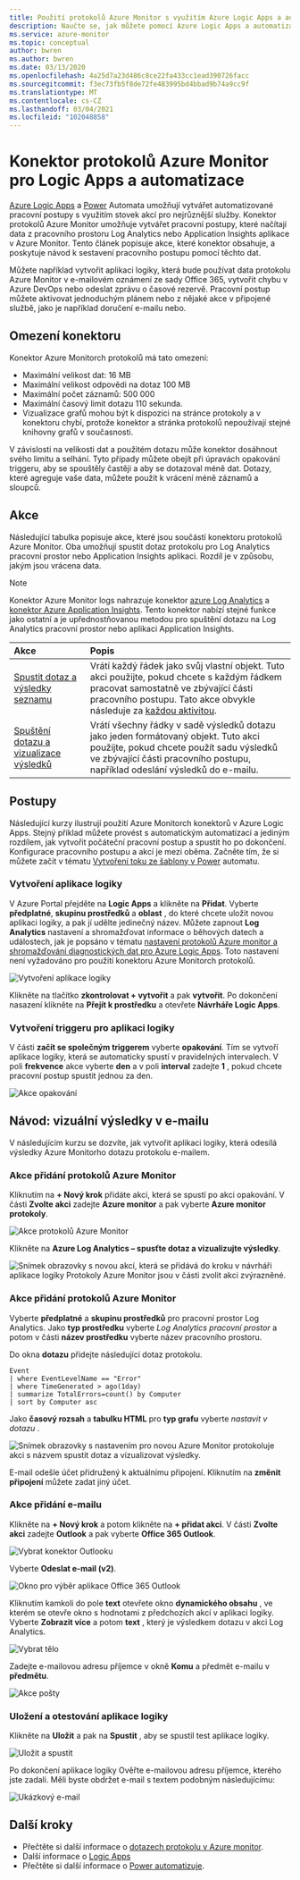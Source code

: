 ```yaml
---
title: Použití protokolů Azure Monitor s využitím Azure Logic Apps a automatizace
description: Naučte se, jak můžete pomocí Azure Logic Apps a automatizace rychle automatizovat opakované procesy pomocí konektoru Azure Monitor.
ms.service: azure-monitor
ms.topic: conceptual
author: bwren
ms.author: bwren
ms.date: 03/13/2020
ms.openlocfilehash: 4a25d7a23d486c8ce22fa433cc1ead390726facc
ms.sourcegitcommit: f3ec73fb5f8de72fe483995bd4bbad9b74a9cc9f
ms.translationtype: MT
ms.contentlocale: cs-CZ
ms.lasthandoff: 03/04/2021
ms.locfileid: "102048858"
---
```

# <a name="azure-monitor-logs-connector-for-logic-apps-and-power-automate"></a>Konektor protokolů Azure Monitor pro Logic Apps a automatizace
[Azure Logic Apps](../../logic-apps/index.yml) a [Power](https://flow.microsoft.com) Automata umožňují vytvářet automatizované pracovní postupy s využitím stovek akcí pro nejrůznější služby. Konektor protokolů Azure Monitor umožňuje vytvářet pracovní postupy, které načítají data z pracovního prostoru Log Analytics nebo Application Insights aplikace v Azure Monitor. Tento článek popisuje akce, které konektor obsahuje, a poskytuje návod k sestavení pracovního postupu pomocí těchto dat.

Můžete například vytvořit aplikaci logiky, která bude používat data protokolu Azure Monitor v e-mailovém oznámení ze sady Office 365, vytvořit chybu v Azure DevOps nebo odeslat zprávu o časové rezervě.  Pracovní postup můžete aktivovat jednoduchým plánem nebo z nějaké akce v připojené službě, jako je například doručení e-mailu nebo. 

## <a name="connector-limits"></a>Omezení konektoru
Konektor Azure Monitorch protokolů má tato omezení:
* Maximální velikost dat: 16 MB
* Maximální velikost odpovědi na dotaz 100 MB
* Maximální počet záznamů: 500 000
* Maximální časový limit dotazu 110 sekunda.
* Vizualizace grafů mohou být k dispozici na stránce protokoly a v konektoru chybí, protože konektor a stránka protokolů nepoužívají stejné knihovny grafů v současnosti.

V závislosti na velikosti dat a použitém dotazu může konektor dosáhnout svého limitu a selhání. Tyto případy můžete obejít při úpravách opakování triggeru, aby se spouštěly častěji a aby se dotazoval méně dat. Dotazy, které agreguje vaše data, můžete použít k vrácení méně záznamů a sloupců.

## <a name="actions"></a>Akce
Následující tabulka popisuje akce, které jsou součástí konektoru protokolů Azure Monitor. Oba umožňují spustit dotaz protokolu pro Log Analytics pracovní prostor nebo Application Insights aplikaci. Rozdíl je v způsobu, jakým jsou vrácena data.

> [!NOTE]
> Konektor Azure Monitor logs nahrazuje konektor [azure Log Analytics](/connectors/azureloganalytics/) a [konektor Azure Application Insights](/connectors/applicationinsights/). Tento konektor nabízí stejné funkce jako ostatní a je upřednostňovanou metodou pro spuštění dotazu na Log Analytics pracovní prostor nebo aplikaci Application Insights.


| Akce | Popis |
|:---|:---|
| [Spustit dotaz a výsledky seznamu](/connectors/azuremonitorlogs/#run-query-and-list-results) | Vrátí každý řádek jako svůj vlastní objekt. Tuto akci použijte, pokud chcete s každým řádkem pracovat samostatně ve zbývající části pracovního postupu. Tato akce obvykle následuje za [každou aktivitou](../../logic-apps/logic-apps-control-flow-loops.md#foreach-loop). |
| [Spuštění dotazu a vizualizace výsledků](/connectors/azuremonitorlogs/#run-query-and-visualize-results) | Vrátí všechny řádky v sadě výsledků dotazu jako jeden formátovaný objekt. Tuto akci použijte, pokud chcete použít sadu výsledků ve zbývající části pracovního postupu, například odeslání výsledků do e-mailu.  |

## <a name="walkthroughs"></a>Postupy
Následující kurzy ilustrují použití Azure Monitorch konektorů v Azure Logic Apps. Stejný příklad můžete provést s automatickým automatizací a jediným rozdílem, jak vytvořit počáteční pracovní postup a spustit ho po dokončení. Konfigurace pracovního postupu a akcí je mezi oběma. Začněte tím, že si můžete začít v tématu [Vytvoření toku ze šablony v Power](/power-automate/get-started-logic-template) automatu.


### <a name="create-a-logic-app"></a>Vytvoření aplikace logiky

V Azure Portal přejděte na **Logic Apps** a klikněte na **Přidat**. Vyberte **předplatné**, **skupinu prostředků** a **oblast** , do které chcete uložit novou aplikaci logiky, a pak jí udělte jedinečný název. Můžete zapnout **Log Analytics** nastavení a shromažďovat informace o běhových datech a událostech, jak je popsáno v tématu [nastavení protokolů Azure monitor a shromažďování diagnostických dat pro Azure Logic Apps](../../logic-apps/monitor-logic-apps-log-analytics.md). Toto nastavení není vyžadováno pro použití konektoru Azure Monitorch protokolů.

![Vytvoření aplikace logiky](media/logicapp-flow-connector/create-logic-app.png)


Klikněte na tlačítko **zkontrolovat + vytvořit** a pak **vytvořit**. Po dokončení nasazení klikněte na **Přejít k prostředku** a otevřete **Návrháře Logic Apps**.

### <a name="create-a-trigger-for-the-logic-app"></a>Vytvoření triggeru pro aplikaci logiky
V části **začít se společným triggerem** vyberte **opakování**. Tím se vytvoří aplikace logiky, která se automaticky spustí v pravidelných intervalech. V poli **frekvence** akce vyberte **den** a v poli **interval** zadejte **1** , pokud chcete pracovní postup spustit jednou za den.

![Akce opakování](media/logicapp-flow-connector/recurrence-action.png)

## <a name="walkthrough-mail-visualized-results"></a>Návod: vizuální výsledky v e-mailu
V následujícím kurzu se dozvíte, jak vytvořit aplikaci logiky, která odesílá výsledky Azure Monitorho dotazu protokolu e-mailem. 

### <a name="add-azure-monitor-logs-action"></a>Akce přidání protokolů Azure Monitor
Kliknutím na **+ Nový krok** přidáte akci, která se spustí po akci opakování. V části **Zvolte akci** zadejte **Azure monitor** a pak vyberte **Azure monitor protokoly**.

![Akce protokolů Azure Monitor](media/logicapp-flow-connector/select-azure-monitor-connector.png)

Klikněte na **Azure Log Analytics – spusťte dotaz a vizualizujte výsledky**.

![Snímek obrazovky s novou akcí, která se přidává do kroku v návrháři aplikace logiky Protokoly Azure Monitor jsou v části zvolit akci zvýrazněné.](media/logicapp-flow-connector/select-query-action-visualize.png)


### <a name="add-azure-monitor-logs-action"></a>Akce přidání protokolů Azure Monitor

Vyberte **předplatné** a **skupinu prostředků** pro pracovní prostor Log Analytics. Jako **typ prostředku** vyberte *Log Analytics pracovní prostor* a potom v části **název prostředku** vyberte název pracovního prostoru.

Do okna **dotazu** přidejte následující dotaz protokolu.  

```Kusto
Event
| where EventLevelName == "Error" 
| where TimeGenerated > ago(1day)
| summarize TotalErrors=count() by Computer
| sort by Computer asc   
```

Jako **časový rozsah** a **tabulku HTML** pro **typ grafu** vyberte *nastavit v dotazu* .
   
![Snímek obrazovky s nastavením pro novou Azure Monitor protokoluje akci s názvem spustit dotaz a vizualizovat výsledky.](media/logicapp-flow-connector/run-query-visualize-action.png)

E-mail odešle účet přidružený k aktuálnímu připojení. Kliknutím na **změnit připojení** můžete zadat jiný účet.

### <a name="add-email-action"></a>Akce přidání e-mailu

Klikněte na **+ Nový krok** a potom klikněte na **+ přidat akci**. V části **Zvolte akci** zadejte **Outlook** a pak vyberte **Office 365 Outlook**.

![Vybrat konektor Outlooku](media/logicapp-flow-connector/select-outlook-connector.png)

Vyberte **Odeslat e-mail (v2)**.

![Okno pro výběr aplikace Office 365 Outlook](media/logicapp-flow-connector/select-mail-action.png)

Kliknutím kamkoli do pole **text** otevřete okno **dynamického obsahu** , ve kterém se otevře okno s hodnotami z předchozích akcí v aplikaci logiky. Vyberte **Zobrazit více** a potom **text** , který je výsledkem dotazu v akci Log Analytics.

![Vybrat tělo](media/logicapp-flow-connector/select-body.png)

Zadejte e-mailovou adresu příjemce v okně **Komu** a předmět e-mailu v **předmětu**. 

![Akce pošty](media/logicapp-flow-connector/mail-action.png)


### <a name="save-and-test-your-logic-app"></a>Uložení a otestování aplikace logiky
Klikněte na **Uložit** a pak na **Spustit** , aby se spustil test aplikace logiky.

![Uložit a spustit](media/logicapp-flow-connector/save-run.png)


Po dokončení aplikace logiky Ověřte e-mailovou adresu příjemce, kterého jste zadali.  Měli byste obdržet e-mail s textem podobným následujícímu:

![Ukázkový e-mail](media/logicapp-flow-connector/sample-mail.png)



## <a name="next-steps"></a>Další kroky

- Přečtěte si další informace o [dotazech protokolu v Azure monitor](./log-query-overview.md).
- Další informace o [Logic Apps](../../logic-apps/index.yml)
- Přečtěte si další informace o [Power automatizuje](https://flow.microsoft.com).